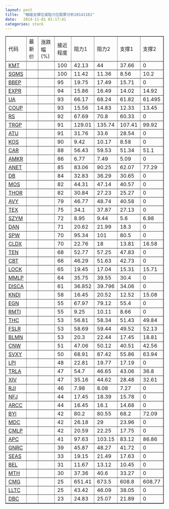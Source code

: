 ```yaml
---
layout: post
title:  "触碰支撑位或阻力位股票分析20141101"
date:   2014-11-01 01:17:41
categories: stock
---
```

<script type="text/javascript">
var stockList = []
stockList.push('gb_kmt');
stockList.push('gb_sgms');
stockList.push('gb_bbep');
stockList.push('gb_expr');
stockList.push('gb_ua');
stockList.push('gb_coup');
stockList.push('gb_rs');
stockList.push('gb_trgp');
stockList.push('gb_atu');
stockList.push('gb_kos');
stockList.push('gb_car');
stockList.push('gb_amkr');
stockList.push('gb_anet');
stockList.push('gb_db');
stockList.push('gb_mos');
stockList.push('gb_thor');
stockList.push('gb_avy');
stockList.push('gb_tex');
stockList.push('gb_szym');
stockList.push('gb_dan');
stockList.push('gb_spw');
stockList.push('gb_cldx');
stockList.push('gb_ten');
stockList.push('gb_cbt');
stockList.push('gb_lock');
stockList.push('gb_mmlp');
stockList.push('gb_disca');
stockList.push('gb_kndi');
stockList.push('gb_egn');
stockList.push('gb_rmti');
stockList.push('gb_thc');
stockList.push('gb_fslr');
stockList.push('gb_blmn');
stockList.push('gb_cnw');
stockList.push('gb_svxy');
stockList.push('gb_lpi');
stockList.push('gb_trla');
stockList.push('gb_xiv');
stockList.push('gb_rji');
stockList.push('gb_nfj');
stockList.push('gb_arcc');
stockList.push('gb_byi');
stockList.push('gb_mdc');
stockList.push('gb_cmlp');
stockList.push('gb_apc');
stockList.push('gb_gnrc');
stockList.push('gb_seas');
stockList.push('gb_bel');
stockList.push('gb_mth');
stockList.push('gb_cmg');
stockList.push('gb_lltc');
stockList.push('gb_dbc');
</script>
<table border="1">
 <tr>
 <td>代码</td>
 <td>最新价</td>
 <td>涨跌幅(%)</td>
 <td>接近程度</td>
 <td>阻力1</td>
 <td>阻力2</td>
 <td>支撑1</td>
 <td>支撑2</td>
</tr>
  <tr id="kmt" class="green">
  <td><a href="http://stock.finance.sina.com.cn/usstock/quotes/KMT.html" target="_blank">KMT</a></td><td></td><td></td><td>100</td><td>42.13</td><td>44</td><td>37.66</td><td>0</td></tr>
  <tr id="sgms" class="green">
  <td><a href="http://stock.finance.sina.com.cn/usstock/quotes/SGMS.html" target="_blank">SGMS</a></td><td></td><td></td><td>100</td><td>11.42</td><td>11.36</td><td>8.56</td><td>10.2</td></tr>
  <tr id="bbep" class="red">
  <td><a href="http://stock.finance.sina.com.cn/usstock/quotes/BBEP.html" target="_blank">BBEP</a></td><td></td><td></td><td>95</td><td>19.75</td><td>17.49</td><td>15.71</td><td>0</td></tr>
  <tr id="expr" class="green">
  <td><a href="http://stock.finance.sina.com.cn/usstock/quotes/EXPR.html" target="_blank">EXPR</a></td><td></td><td></td><td>94</td><td>15.86</td><td>16.49</td><td>14.02</td><td>14.92</td></tr>
  <tr id="ua" class="red">
  <td><a href="http://stock.finance.sina.com.cn/usstock/quotes/UA.html" target="_blank">UA</a></td><td></td><td></td><td>93</td><td>66.17</td><td>68.24</td><td>61.82</td><td>61.495</td></tr>
  <tr id="coup" class="green">
  <td><a href="http://stock.finance.sina.com.cn/usstock/quotes/COUP.html" target="_blank">COUP</a></td><td></td><td></td><td>93</td><td>15.56</td><td>14.83</td><td>12.33</td><td>13.45</td></tr>
  <tr id="rs" class="red">
  <td><a href="http://stock.finance.sina.com.cn/usstock/quotes/RS.html" target="_blank">RS</a></td><td></td><td></td><td>92</td><td>67.69</td><td>70.8</td><td>60.33</td><td>0</td></tr>
  <tr id="trgp" class="red">
  <td><a href="http://stock.finance.sina.com.cn/usstock/quotes/TRGP.html" target="_blank">TRGP</a></td><td></td><td></td><td>91</td><td>129.01</td><td>135.74</td><td>107.41</td><td>99.92</td></tr>
  <tr id="atu" class="red">
  <td><a href="http://stock.finance.sina.com.cn/usstock/quotes/ATU.html" target="_blank">ATU</a></td><td></td><td></td><td>91</td><td>31.76</td><td>33.6</td><td>28.54</td><td>0</td></tr>
  <tr id="kos" class="red">
  <td><a href="http://stock.finance.sina.com.cn/usstock/quotes/KOS.html" target="_blank">KOS</a></td><td></td><td></td><td>90</td><td>9.42</td><td>10.17</td><td>8.58</td><td>0</td></tr>
  <tr id="car" class="red">
  <td><a href="http://stock.finance.sina.com.cn/usstock/quotes/CAR.html" target="_blank">CAR</a></td><td></td><td></td><td>88</td><td>56.43</td><td>59.53</td><td>51.34</td><td>51.1</td></tr>
  <tr id="amkr" class="green">
  <td><a href="http://stock.finance.sina.com.cn/usstock/quotes/AMKR.html" target="_blank">AMKR</a></td><td></td><td></td><td>86</td><td>6.77</td><td>7.49</td><td>5.09</td><td>0</td></tr>
  <tr id="anet" class="red">
  <td><a href="http://stock.finance.sina.com.cn/usstock/quotes/ANET.html" target="_blank">ANET</a></td><td></td><td></td><td>85</td><td>83.06</td><td>90.25</td><td>62.07</td><td>77.29</td></tr>
  <tr id="db" class="green">
  <td><a href="http://stock.finance.sina.com.cn/usstock/quotes/DB.html" target="_blank">DB</a></td><td></td><td></td><td>84</td><td>32.83</td><td>36.29</td><td>30.65</td><td>0</td></tr>
  <tr id="mos" class="red">
  <td><a href="http://stock.finance.sina.com.cn/usstock/quotes/MOS.html" target="_blank">MOS</a></td><td></td><td></td><td>82</td><td>44.31</td><td>47.14</td><td>40.57</td><td>0</td></tr>
  <tr id="thor" class="red">
  <td><a href="http://stock.finance.sina.com.cn/usstock/quotes/THOR.html" target="_blank">THOR</a></td><td></td><td></td><td>82</td><td>30.84</td><td>27.23</td><td>25.27</td><td>0</td></tr>
  <tr id="avy" class="green">
  <td><a href="http://stock.finance.sina.com.cn/usstock/quotes/AVY.html" target="_blank">AVY</a></td><td></td><td></td><td>79</td><td>46.77</td><td>48.74</td><td>40.58</td><td>0</td></tr>
  <tr id="tex" class="green">
  <td><a href="http://stock.finance.sina.com.cn/usstock/quotes/TEX.html" target="_blank">TEX</a></td><td></td><td></td><td>75</td><td>34.1</td><td>37.87</td><td>27.13</td><td>0</td></tr>
  <tr id="szym" class="green">
  <td><a href="http://stock.finance.sina.com.cn/usstock/quotes/SZYM.html" target="_blank">SZYM</a></td><td></td><td></td><td>72</td><td>8.95</td><td>9.44</td><td>5.6</td><td>6.98</td></tr>
  <tr id="dan" class="red">
  <td><a href="http://stock.finance.sina.com.cn/usstock/quotes/DAN.html" target="_blank">DAN</a></td><td></td><td></td><td>71</td><td>20.62</td><td>21.99</td><td>18.3</td><td>0</td></tr>
  <tr id="spw" class="red">
  <td><a href="http://stock.finance.sina.com.cn/usstock/quotes/SPW.html" target="_blank">SPW</a></td><td></td><td></td><td>70</td><td>95.34</td><td>101</td><td>80.5</td><td>0</td></tr>
  <tr id="cldx" class="green">
  <td><a href="http://stock.finance.sina.com.cn/usstock/quotes/CLDX.html" target="_blank">CLDX</a></td><td></td><td></td><td>70</td><td>22.76</td><td>18</td><td>13.81</td><td>16.58</td></tr>
  <tr id="ten" class="red">
  <td><a href="http://stock.finance.sina.com.cn/usstock/quotes/TEN.html" target="_blank">TEN</a></td><td></td><td></td><td>68</td><td>52.77</td><td>57.25</td><td>47.83</td><td>0</td></tr>
  <tr id="cbt" class="green">
  <td><a href="http://stock.finance.sina.com.cn/usstock/quotes/CBT.html" target="_blank">CBT</a></td><td></td><td></td><td>66</td><td>46.29</td><td>51.63</td><td>42.73</td><td>0</td></tr>
  <tr id="lock" class="red">
  <td><a href="http://stock.finance.sina.com.cn/usstock/quotes/LOCK.html" target="_blank">LOCK</a></td><td></td><td></td><td>65</td><td>19.45</td><td>17.04</td><td>15.31</td><td>15.71</td></tr>
  <tr id="mmlp" class="red">
  <td><a href="http://stock.finance.sina.com.cn/usstock/quotes/MMLP.html" target="_blank">MMLP</a></td><td></td><td></td><td>64</td><td>35.75</td><td>39.55</td><td>30.4</td><td>0</td></tr>
  <tr id="disca" class="red">
  <td><a href="http://stock.finance.sina.com.cn/usstock/quotes/DISCA.html" target="_blank">DISCA</a></td><td></td><td></td><td>61</td><td>36.852</td><td>39.796</td><td>34.06</td><td>0</td></tr>
  <tr id="kndi" class="green">
  <td><a href="http://stock.finance.sina.com.cn/usstock/quotes/KNDI.html" target="_blank">KNDI</a></td><td></td><td></td><td>58</td><td>16.45</td><td>20.52</td><td>12.52</td><td>15.08</td></tr>
  <tr id="egn" class="red">
  <td><a href="http://stock.finance.sina.com.cn/usstock/quotes/EGN.html" target="_blank">EGN</a></td><td></td><td></td><td>55</td><td>67.97</td><td>79.12</td><td>55.4</td><td>0</td></tr>
  <tr id="rmti" class="green">
  <td><a href="http://stock.finance.sina.com.cn/usstock/quotes/RMTI.html" target="_blank">RMTI</a></td><td></td><td></td><td>55</td><td>9.25</td><td>10.11</td><td>8.66</td><td>0</td></tr>
  <tr id="thc" class="red">
  <td><a href="http://stock.finance.sina.com.cn/usstock/quotes/THC.html" target="_blank">THC</a></td><td></td><td></td><td>53</td><td>56.81</td><td>58.34</td><td>51.43</td><td>49.84</td></tr>
  <tr id="fslr" class="green">
  <td><a href="http://stock.finance.sina.com.cn/usstock/quotes/FSLR.html" target="_blank">FSLR</a></td><td></td><td></td><td>53</td><td>58.69</td><td>59.44</td><td>49.52</td><td>52.13</td></tr>
  <tr id="blmn" class="green">
  <td><a href="http://stock.finance.sina.com.cn/usstock/quotes/BLMN.html" target="_blank">BLMN</a></td><td></td><td></td><td>53</td><td>20.3</td><td>22.44</td><td>17.45</td><td>18.81</td></tr>
  <tr id="cnw" class="green">
  <td><a href="http://stock.finance.sina.com.cn/usstock/quotes/CNW.html" target="_blank">CNW</a></td><td></td><td></td><td>51</td><td>47.06</td><td>50.12</td><td>40.51</td><td>42.56</td></tr>
  <tr id="svxy" class="red">
  <td><a href="http://stock.finance.sina.com.cn/usstock/quotes/SVXY.html" target="_blank">SVXY</a></td><td></td><td></td><td>50</td><td>68.91</td><td>87.42</td><td>55.86</td><td>63.94</td></tr>
  <tr id="lpi" class="green">
  <td><a href="http://stock.finance.sina.com.cn/usstock/quotes/LPI.html" target="_blank">LPI</a></td><td></td><td></td><td>48</td><td>22.81</td><td>19.77</td><td>17.19</td><td>0</td></tr>
  <tr id="trla" class="red">
  <td><a href="http://stock.finance.sina.com.cn/usstock/quotes/TRLA.html" target="_blank">TRLA</a></td><td></td><td></td><td>47</td><td>54.7</td><td>46.65</td><td>43.06</td><td>36.8</td></tr>
  <tr id="xiv" class="red">
  <td><a href="http://stock.finance.sina.com.cn/usstock/quotes/XIV.html" target="_blank">XIV</a></td><td></td><td></td><td>47</td><td>35.16</td><td>44.62</td><td>28.48</td><td>32.61</td></tr>
  <tr id="rji" class="green">
  <td><a href="http://stock.finance.sina.com.cn/usstock/quotes/RJI.html" target="_blank">RJI</a></td><td></td><td></td><td>46</td><td>7.98</td><td>8.08</td><td>7.27</td><td>0</td></tr>
  <tr id="nfj" class="red">
  <td><a href="http://stock.finance.sina.com.cn/usstock/quotes/NFJ.html" target="_blank">NFJ</a></td><td></td><td></td><td>44</td><td>17.45</td><td>18.39</td><td>15.78</td><td>0</td></tr>
  <tr id="arcc" class="red">
  <td><a href="http://stock.finance.sina.com.cn/usstock/quotes/ARCC.html" target="_blank">ARCC</a></td><td></td><td></td><td>44</td><td>16.45</td><td>16.1</td><td>14.68</td><td>0</td></tr>
  <tr id="byi" class="green">
  <td><a href="http://stock.finance.sina.com.cn/usstock/quotes/BYI.html" target="_blank">BYI</a></td><td></td><td></td><td>42</td><td>80.2</td><td>80.55</td><td>68.2</td><td>72.09</td></tr>
  <tr id="mdc" class="green">
  <td><a href="http://stock.finance.sina.com.cn/usstock/quotes/MDC.html" target="_blank">MDC</a></td><td></td><td></td><td>42</td><td>26.18</td><td>29</td><td>23.96</td><td>0</td></tr>
  <tr id="cmlp" class="red">
  <td><a href="http://stock.finance.sina.com.cn/usstock/quotes/CMLP.html" target="_blank">CMLP</a></td><td></td><td></td><td>42</td><td>20.59</td><td>22.25</td><td>17.75</td><td>0</td></tr>
  <tr id="apc" class="green">
  <td><a href="http://stock.finance.sina.com.cn/usstock/quotes/APC.html" target="_blank">APC</a></td><td></td><td></td><td>41</td><td>97.63</td><td>103.15</td><td>83.12</td><td>86.86</td></tr>
  <tr id="gnrc" class="red">
  <td><a href="http://stock.finance.sina.com.cn/usstock/quotes/GNRC.html" target="_blank">GNRC</a></td><td></td><td></td><td>39</td><td>45.87</td><td>48.27</td><td>41.72</td><td>0</td></tr>
  <tr id="seas" class="green">
  <td><a href="http://stock.finance.sina.com.cn/usstock/quotes/SEAS.html" target="_blank">SEAS</a></td><td></td><td></td><td>33</td><td>19.15</td><td>21.49</td><td>17.63</td><td>0</td></tr>
  <tr id="bel" class="red">
  <td><a href="http://stock.finance.sina.com.cn/usstock/quotes/BEL.html" target="_blank">BEL</a></td><td></td><td></td><td>31</td><td>11.67</td><td>13.12</td><td>10.45</td><td>0</td></tr>
  <tr id="mth" class="red">
  <td><a href="http://stock.finance.sina.com.cn/usstock/quotes/MTH.html" target="_blank">MTH</a></td><td></td><td></td><td>30</td><td>37.36</td><td>40.6</td><td>33.27</td><td>0</td></tr>
  <tr id="cmg" class="red">
  <td><a href="http://stock.finance.sina.com.cn/usstock/quotes/CMG.html" target="_blank">CMG</a></td><td></td><td></td><td>25</td><td>651.41</td><td>673.5</td><td>608.8</td><td>608.77</td></tr>
  <tr id="lltc" class="red">
  <td><a href="http://stock.finance.sina.com.cn/usstock/quotes/LLTC.html" target="_blank">LLTC</a></td><td></td><td></td><td>25</td><td>43.42</td><td>46.09</td><td>38.05</td><td>0</td></tr>
  <tr id="dbc" class="green">
  <td><a href="http://stock.finance.sina.com.cn/usstock/quotes/DBC.html" target="_blank">DBC</a></td><td></td><td></td><td>23</td><td>24.83</td><td>25.07</td><td>21.89</td><td>0</td></tr>
</table>
